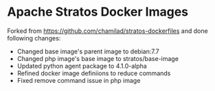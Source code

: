 Apache Stratos Docker Images
=============================

Forked from https://github.com/chamilad/stratos-dockerfiles and done following changes:
- Changed base image's parent image to debian:7.7
- Changed php image's base image to stratos/base-image
- Updated python agent package to 4.1.0-alpha
- Refined docker image definiions to reduce commands
- Fixed remove command issue in php image
